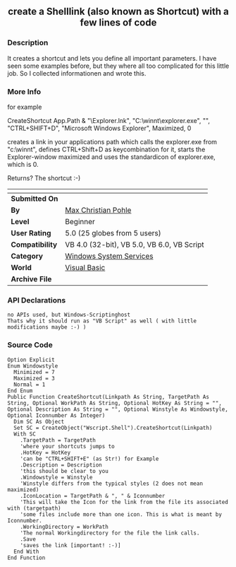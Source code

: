 ﻿<div align="center">

## create a Shelllink \(also known as Shortcut\) with a few lines of code


</div>

### Description

It creates a shortcut and lets you define all important parameters. I have seen some examples before, but they where all too complicated for this little job. So I collected informationen and wrote this.
 
### More Info
 
for example

CreateShortcut App.Path &amp; "\Explorer.lnk", "C:\winnt\explorer.exe", "", "CTRL+SHIFT+D", "Microsoft Windows Explorer", Maximized, 0

creates a link in your applications path which calls the explorer.exe from "c:\winnt", defines CTRL+Shift+D as keycombination for it, starts the Explorer-window maximized and uses the standardicon of explorer.exe, which is 0.

Returns? The shortcut :-)


<span>             |<span>
---                |---
**Submitted On**   |
**By**             |[Max Christian Pohle](https://github.com/Planet-Source-Code/PSCIndex/blob/master/ByAuthor/max-christian-pohle.md)
**Level**          |Beginner
**User Rating**    |5.0 (25 globes from 5 users)
**Compatibility**  |VB 4\.0 \(32\-bit\), VB 5\.0, VB 6\.0, VB Script
**Category**       |[Windows System Services](https://github.com/Planet-Source-Code/PSCIndex/blob/master/ByCategory/windows-system-services__1-35.md)
**World**          |[Visual Basic](https://github.com/Planet-Source-Code/PSCIndex/blob/master/ByWorld/visual-basic.md)
**Archive File**   |[](https://github.com/Planet-Source-Code/max-christian-pohle-create-a-shelllink-also-known-as-shortcut-with-a-few-lines-of-code__1-63970/archive/master.zip)

### API Declarations

```
no APIs used, but Windows-Scriptinghost
Thats why it should run as "VB Script" as well ( with little modifications maybe :-) )
```


### Source Code

```
Option Explicit
Enum Windowstyle
  Minimized = 7
  Maximized = 3
  Normal = 1
End Enum
Public Function CreateShortcut(Linkpath As String, TargetPath As String, Optional WorkPath As String, Optional HotKey As String = "", Optional Description As String = "", Optional Winstyle As Windowstyle, Optional Iconnumber As Integer)
  Dim SC As Object
  Set SC = CreateObject("Wscript.Shell").CreateShortcut(Linkpath)
  With SC
    .TargetPath = TargetPath
    'where your shortcuts jumps to
    .HotKey = HotKey
    'can be "CTRL+SHIFT+E" (as Str!) for Example
    .Description = Description
    'this should be clear to you
    .Windowstyle = Winstyle
    'Winstyle differs from the typical styles (2 does not mean maximized)
    .IconLocation = TargetPath & ", " & Iconnumber
    'This will take the Icon for the link from the file its associated with (targetpath)
    'some files include more than one icon. This is what is meant by Iconnumber.
    .WorkingDirectory = WorkPath
    'The normal Workingdirectory for the file the link calls.
    .Save
    'saves the link [important! :-)]
  End With
End Function
```

